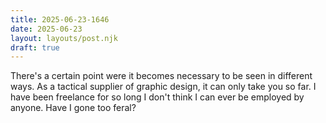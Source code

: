 ```yaml
---
title: 2025-06-23-1646
date: 2025-06-23
layout: layouts/post.njk
draft: true
---
```



There's a certain point were it becomes necessary to be seen in different ways. As a tactical supplier of graphic design, it can only take you so far. I have been freelance for so long I don't think I can ever be employed by anyone. Have I gone too feral?